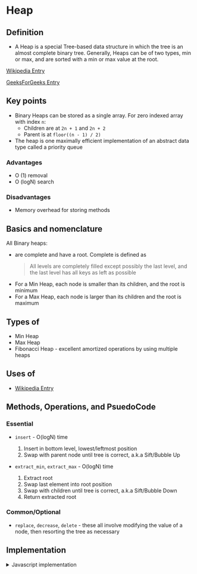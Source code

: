 # Heap

## Definition

- A Heap is a special Tree-based data structure in which the tree is an almost complete binary tree. Generally, Heaps can be of two types, min or max, and are sorted with a min or max value at the root.

[Wikipedia Entry](<https://en.wikipedia.org/wiki/Heap_(data_structure)>)

[GeeksForGeeks Entry](https://www.geeksforgeeks.org/binary-heap/)

## Key points

- Binary Heaps can be stored as a single array. For zero indexed array with index `n`:
  - Children are at `2n + 1` and `2n + 2`
  - Parent is at `floor((n - 1) / 2)`
- The heap is one maximally efficient implementation of an abstract data type called a priority queue

### Advantages

- O (1) removal
- O (logN) search

### Disadvantages
- Memory overhead for storing methods

## Basics and nomenclature

All Binary heaps:
- are complete and have a root. Complete is defined as
  > All levels are completely filled except possibly the last level, and the last level has all keys as left as possible
- For a Min Heap, each node is smaller than its children, and the root is minimum
- For a Max Heap, each node is larger than its children and the root is maximum

## Types of

- Min Heap
- Max Heap
- Fibonacci Heap - excellent amortized operations by using multiple heaps

## Uses of

- [Wikipedia Entry](https://en.wikipedia.org/wiki/Priority_queue)

## Methods, Operations, and PsuedoCode

### Essential

- `insert` - O(logN) time

  1. Insert in bottom level, lowest/leftmost position
  2. Swap with parent node until tree is correct, a.k.a Sift/Bubble Up

- `extract_min`, `extract_max` - O(logN) time
  1. Extract root
  2. Swap last element into root position
  3. Swap with children until tree is correct, a.k.a Sift/Bubble Down
  4. Return extracted root

### Common/Optional

- `replace`, `decrease`, `delete` - these all involve modifying the value of a node, then resorting the tree as necessary

## Implementation

<details>
<summary>Javascript implementation</summary>

```
class MaxHeap {
    constructor() {
        this.values = [];
    }

    getChildIndex(idx) {
        const timesTwo = idx * 2;
        return [timesTwo + 1, timesTwo + 2];
    }

    getParentIndex(idx) {
        return Math.floor((idx - 1) / 2);
    }

    insert(val) {
        this.values.push(val);
        this.bubbleUp();
        return this.values;
    }

    bubbleUp() {
        let index = this.values.length - 1;
        const element = this.values[index];

        while (index > 0) {
            let parentIdx = this.getParentIndex(index);
            let parent = this.values[parentIdx];
            if (element <= parent)
                break;

            this.values[parentIdx] = element;
            this.values[index] = parent;
            index = parentIdx;
        }

    }

    extractMax() {
        const max = this.values[0];
        const end = this.values.pop();
        if (this.values.length > 0) {
            this.values[0] = end;
            this.sinkDown();
        }
        return max;
    }

    sinkDown() {
        let idx = 0;
        const length = this.values.length;
        const element = this.values[0];

        while (true) {
             let [leftIdx, rightIdx] = this.getChildIndex(idx);
             let leftChild;
             let rightChild;
             let swapIdx;

             if (leftIdx < length) {
                 leftChild = this.values[leftIdx];
                 if (leftChild > element) swapIdx = leftIdx;
             }

             if (rightIdx < length) {
                 rightChild = this.values[rightIdx];

                 if (
                     (!swapIdx && rightChild > element) || (swapIdx && rightChild > leftChild)
                 ) {
                     swapIdx = rightIdx;
                 }
             }

             if (swapIdx == undefined) break;
             this.values[idx] = this.values[swapIdx]
             this.values[swapIdx] = element;
             idx = swapIdx;
        }
    }

}

```

</details>
